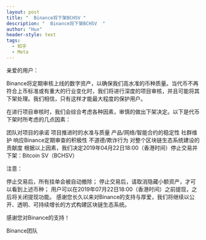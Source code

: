 ```yaml
---
layout: post
title: "  Binance将下架BCHSV "
description: "  Binance将下架BCHSV  "
author: "Hux"
header-style: text
tags:
  - 知乎
  - Meta
---
```

亲爱的用户：

Binance将定期审核上线的数字资产，以确保我们高水准的币种质量。当代币不再符合上币标准或有重大的行业变化时，我们将进行深度的项目审核，并且可能将其下架处理。我们相信，只有这样才能最大程度的保护用户。

在进行项目审核时，我们会综合考虑各种因素，审慎的做出下架决定。以下是代币下架时所考虑的几点因素：

团队对项目的承诺
项目推进时的水准与质量
产品/网络/智能合约的稳定性
社群维护
响应Binance定期审查的积极性
不道德/欺诈行为
对整个区块链生态系统建设的贡献度
根据以上因素，我们决定2019年04月22日18:00（香港时间）停止交易并下架：Bitcoin SV（BCHSV）

注意：

停止交易后，所有挂单会被自动撤除；
停止交易后，请取消隐藏小额资产，才可以看到上述币种；
用户可以在2019年07月22日18:00（香港时间）之前提现，之后将关闭提现功能。
感谢您长久以来对Binance的支持与厚爱，我们将继续以公开、透明、可持续增长的方式构建区块链生态系统。

 

感谢您对Binance的支持！

Binance团队
